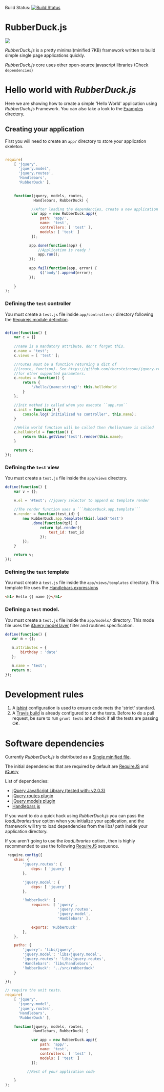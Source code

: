 Build Status: [![Build Status](https://travis-ci.org/niedbalski/rubberduck.js.png?branch=master)](https://travis-ci.org/niedbalski/rubberduck.js)

RubberDuck.js
=============

![](img/rubber.jpg?raw=true)

*RubberDuck.js* is a pretty minimal(minified 7KB) framework written to build simple
single page applications quickly.

*RubberDuck.js* core uses other open-source javascript libraries (Check `dependencies`)

# Hello world with *RubberDuck.js*

Here we are showing how to create a simple 'Hello World' application
using *RubberDuck.js* Framework. You can also take a look to the [Examples](../master/examples) directory.

## Creating your application

First you will need to create an `app/` directory to store your application
skeleton.

```javascript

require(
    [ 'jquery',
      'jquery.model',
      'jquery.routes',
      'Handlebars',
      'RubberDuck' ],
      

    function(jquery, models, routes,
             Handlebars, RubberDuck) {

            //After loading the dependencies, create a new application
            var app = new RubberDuck.app({
                path: 'app/',
                name: 'test',
                controllers: [ 'test' ],
                models: [ 'test' ]
            });

           app.done(function(app) {
               //Application is ready !
               app.run();
           });
           
           app.fail(function(app, error) {
                $('body').append(error);
           });
           
    }
);

```
### Defining the `test` controller

You must create a `test.js` file inside `app/controllers/` directory following the
[Requirejs module definition](http://requirejs.org/docs/api.html#funcmodule).

```javascript

define(function() {
    var c = {}
    
    //name is a mandatory attribute, don't forget this.
    c.name = 'test';
    c.views = [ 'test' ];

    //routes must be a function returning a dict of 
    //(route, function). See https://github.com/thorsteinsson/jquery-routes/blob/master/jquery.routes.js
    //for other supported parameters.
    c.routes = function() {
        return {
            '/hello/{name:string}': this.helloWorld
        }
    };

    //Init method is called when you execute ``app.run``
    c.init = function() {
        console.log('Initialized %s controller', this.name);
    }

    //Hello world function will be called then /hello/name is called
    c.helloWorld = function() {
        return this.getView('test').render(this.name);
    }

    return c;
});
```

### Defining the `test` view

You must create a `test.js` file inside the `app/views` directory.

```javascript
define(function() {
    var v = {};

    v.el = '#test'; //jquery selector to append on template render
    
    //The render function uses a ```RubberDuck.app.template```
    v.render = function(test_id) {
        new RubberDuck.app.template(this).load('test')
            .done(function(tpl) {
                return tpl.render({
                    test_id: test_id
                });
        });
    }

    return v;
});
```

### Defining the `test` template

You must create a `test.js` file inside the `app/views/templates` directory. 
This template file uses the [Handlebars expressions](http://handlebarsjs.com/expressions.html)

```html
<h1> Hello {{ name }}</h1>
```


### Defining a `test` model.

You must create a `test.js` file inside the `app/models/` directory.
This mode file uses the [jQuery model layer](http://bitovi.com/blog/2010/10/jquery-model-a-jquery-model-layer.html) filter
and routines specification.

```javascript
define(function() {
   var m = {};

   m.attributes = {
       birthday : 'date'
   };

   m.name = 'test';
   return m;
});
```

# Development rules

1. A [jshint](../master/.jshint) configuration is used to ensure code mets the 'strict' standard. 
2. A [Travis build](https://travis-ci.org/niedbalski/rubberduck.js) is already configured to run the tests. Before to do a pull request, be sure to run ``grunt tests`` and check if all
the tests are passing OK.

# Software dependencies

Currently *RubberDuck.js* is distributed as a [Single minified file](../master/releases).

The initial dependencies that are required by default are [RequireJS](https://github.com/jrburke/requirejs "RequireJS") and [jQuery](https://github.com/jquery/jquery)

List of dependencies:

* [jQuery JavaScript Library (tested with: v2.0.3) ](https://github.com/jquery/jquery 'jQuery')
* [jQuery routes plugin](https://github.com/thorsteinsson/jquery-routes 'jquery-routes')
* [jQuery models plugin](http://v3.javascriptmvc.com/jquery/dist/jquery.model.js 'jquery-model')
* [Handlebars js](https://github.com/wycats/handlebars.js/ 'HandlebarsJS')

If you want to do a quick hack using *RubberDuck.js* you can pass the *loadLibraries:true* 
option when you initialize your application, and the framework will try to load dependencies 
from the libs/ path inside your application directory.

If you aren't going to use the *loadLibraries* option , then is highly recommended to use
the following [RequireJS](https://github.com/jrburke/requirejs "RequireJS") sequence.

```javascript
 require.config({
    shim: {
        'jquery.routes': {
            deps: [ 'jquery' ]
        },

        'jquery.model': {
            deps: [ 'jquery' ]
        },

        'RubberDuck': {
            requires: [ 'jquery',
                        'jquery.routes',
                        'jquery.model',
                        'Hanblebars' ],

            exports: 'RubberDuck'
        },
    },

    paths: {
        'jquery': 'libs/jquery',
        'jquery.model': 'libs/jquery.model',
        'jquery.routes': 'libs/jquery.routes',
        'Handlebars': 'libs/handlebars',
        'RubberDuck': '../src/rubberduck'
    }

});

// require the unit tests.
require(
    [ 'jquery',
      'jquery.model',
      'jquery.routes',
      'Handlebars',
      'RubberDuck' ],

    function(jquery, models, routes,
             Handlebars, RubberDuck) {

            var app = new RubberDuck.app({
                path: 'app/',
                name: 'test',
                controllers: [ 'test' ],
                models: [ 'test' ]
            });

          //Rest of your application code

    }
);
```
